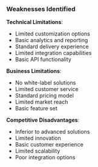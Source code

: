 ### Weaknesses Identified
**Technical Limitations**:
- Limited customization options
- Basic analytics and reporting
- Standard delivery experience
- Limited integration capabilities
- Basic API functionality

**Business Limitations**:
- No white-label solutions
- Limited customer service
- Standard pricing model
- Limited market reach
- Basic feature set

**Competitive Disadvantages**:
- Inferior to advanced solutions
- Limited innovation
- Basic customer experience
- Limited scalability
- Poor integration options
